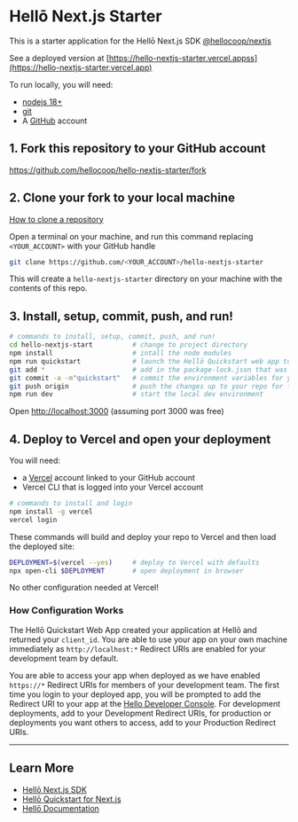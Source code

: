 # Hellō Next.js Starter

This is a starter application for the Hellō Next.js SDK [@hellocoop/nextjs](https://www.npmjs.com/package/@hellocoop/nextjs)

See a deployed version  at [https://hello-nextjs-starter.vercel.appss](https://hello-nextjs-starter.vercel.app)

To run locally, you will need:

- [nodejs 18+](https://nodejs.org/en/download)
- [git](https://github.com/git-guides/install-git)
- A [GitHub](https://github.com) account

## 1\. Fork this repository to your GitHub account

<https://github.com/hellocoop/hello-nextjs-starter/fork>

## 2\. Clone your fork to your local machine
[How to clone a repository](https://docs.github.com/en/repositories/creating-and-managing-repositories/cloning-a-repository)

Open a terminal on your machine, and run this command replacing `<YOUR_ACCOUNT>` with your GitHub handle

```sh
git clone https://github.com/<YOUR_ACCOUNT>/hello-nextjs-starter
```
This will create a `hello-nextjs-starter` directory on your machine with the contents of this repo.

## 3\. Install, setup, commit, push, and run!

```sh
# commands to install, setup, commit, push, and run!
cd hello-nextjs-start          # change to project directory
npm install                    # intall the node modules
npm run quickstart             # launch the Hellō Quickstart web app to register your app
git add *                      # add in the package-lock.json that was generated
git commit -a -m"quickstart"   # commit the environment variables for your app
git push origin                # push the changes up to your repo for future deployment
npm run dev                    # start the local dev environment
```

Open <http://localhost:3000> (assuming port 3000 was free)

## 4\. Deploy to Vercel and open your deployment

You will need:

- a [Vercel](https://vercel.com) account linked to your GitHub account
- Vercel CLI that is logged into your Vercel account 

```sh
# commands to install and login
npm install -g vercel
vercel login
```

These commands will build and deploy your repo to Vercel and then load the deployed site:

```sh
DEPLOYMENT=$(vercel --yes)     # deploy to Vercel with defaults
npx open-cli $DEPLOYMENT       # open deployment in browser
```

No other configuration needed at Vercel!

### How Configuration Works
The Hellō Quickstart Web App created your application at Hellō and returned your `client_id`. You are able to use your app on your own machine immediately as `http://localhost:*` Redirect URIs are enabled for your development team by default.

You are able to access your app when deployed as we have enabled `https://*` Redirect URIs for members of your development team. The first time you login to your deployed app, you will be prompted to add the Redirect URI to your app at the [Hello Developer Console](https://console.hello.coop/). For development deployments, add to your Development Redirect URIs, for production or deployments you want others to access, add to your Production Redirect URIs.

---

## Learn More

- [Hellō Next.js SDK](https://www.npmjs.com/package/@hellocoop/nextjs)
- [Hellō Quickstart for Next.js](https://www.npmjs.com/package/@hellocoop/quickstart-nextjs)
- [Hellō Documentation](https://www.hello.dev/documentation)

